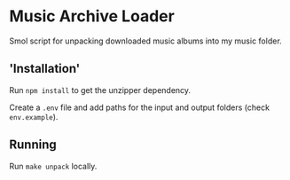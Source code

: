 # Music Archive Loader

Smol script for unpacking downloaded music albums into my music folder.

## 'Installation'

Run `npm install` to get the unzipper dependency.

Create a `.env` file and add paths for the input and output folders (check `env.example`).

## Running

Run `make unpack` locally.
